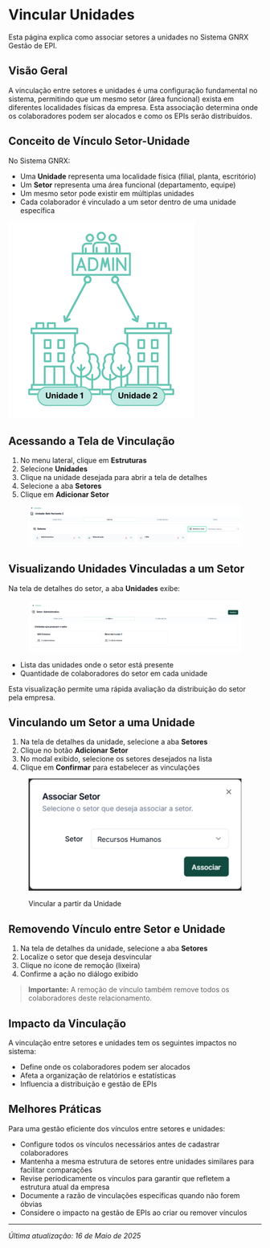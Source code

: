# Vincular Unidades

Esta página explica como associar setores a unidades no Sistema GNRX Gestão de EPI.

## Visão Geral

A vinculação entre setores e unidades é uma configuração fundamental no sistema, permitindo que um mesmo setor (área funcional) exista em diferentes localidades físicas da empresa. Esta associação determina onde os colaboradores podem ser alocados e como os EPIs serão distribuídos.

## Conceito de Vínculo Setor-Unidade

No Sistema GNRX:

* Uma **Unidade** representa uma localidade física (filial, planta, escritório)
* Um **Setor** representa uma área funcional (departamento, equipe)
* Um mesmo setor pode existir em múltiplas unidades
* Cada colaborador é vinculado a um setor dentro de uma unidade específica

![Conceito de Vínculo](<../../.gitbook/assets/Unidade 1.png>)

## Acessando a Tela de Vinculação

1. No menu lateral, clique em **Estruturas**
2. Selecione **Unidades**
3. Clique na unidade desejada para abrir a tela de detalhes
4. Selecione a aba **Setores**
5. Clique em **Adicionar Setor**

<figure><img src="../../.gitbook/assets/image (15) (1).png" alt=""><figcaption></figcaption></figure>

## Visualizando Unidades Vinculadas a um Setor

Na tela de detalhes do setor, a aba **Unidades** exibe:

<figure><img src="../../.gitbook/assets/image (17) (1).png" alt=""><figcaption></figcaption></figure>

* Lista das unidades onde o setor está presente
* Quantidade de colaboradores do setor em cada unidade

Esta visualização permite uma rápida avaliação da distribuição do setor pela empresa.

## Vinculando um Setor a uma Unidade

1. Na tela de detalhes da unidade, selecione a aba **Setores**
2. Clique no botão **Adicionar Setor**
3. No modal exibido, selecione os setores desejados na lista
4. Clique em **Confirmar** para estabelecer as vinculações

<figure><img src="../../.gitbook/assets/image (18) (1).png" alt=""><figcaption><p>Vincular a partir da Unidade</p></figcaption></figure>

## Removendo Vínculo entre Setor e Unidade

1. Na tela de detalhes da unidade, selecione a aba **Setores**
2. Localize o setor que deseja desvincular
3. Clique no ícone de remoção (lixeira)
4. Confirme a ação no diálogo exibido

> **Importante:** A remoção de vínculo também remove todos os colaboradores deste relacionamento.

## Impacto da Vinculação

A vinculação entre setores e unidades tem os seguintes impactos no sistema:

* Define onde os colaboradores podem ser alocados
* Afeta a organização de relatórios e estatísticas
* Influencia a distribuição e gestão de EPIs

## Melhores Práticas

Para uma gestão eficiente dos vínculos entre setores e unidades:

* Configure todos os vínculos necessários antes de cadastrar colaboradores
* Mantenha a mesma estrutura de setores entre unidades similares para facilitar comparações
* Revise periodicamente os vínculos para garantir que refletem a estrutura atual da empresa
* Documente a razão de vinculações específicas quando não forem óbvias
* Considere o impacto na gestão de EPIs ao criar ou remover vínculos

***

_Última atualização: 16 de Maio de 2025_
